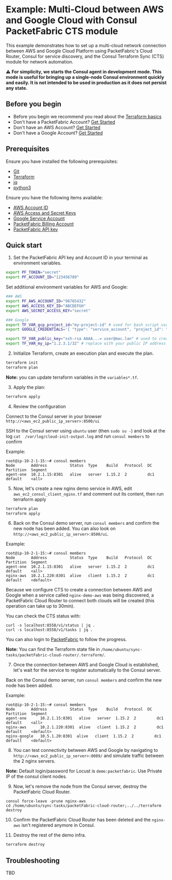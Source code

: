 # Example: Multi-Cloud between AWS and Google Cloud with Consul PacketFabric CTS module

This example demonstrates how to set up a multi-cloud network connection between AWS and Google Cloud Platform using PacketFabric's Cloud Router, Consul for service discovery, and the Consul Terraform Sync (CTS) module for network automation.

:warning: **For simplicity, we starts the Consul agent in development mode. This mode is useful for bringing up a single-node Consul environment quickly and easily. It is not intended to be used in production as it does not persist any state.**

## Before you begin

- Before you begin we recommend you read about the [Terraform basics](https://www.terraform.io/intro)
- Don't have a PacketFabric Account? [Get Started](https://docs.packetfabric.com/intro/)
- Don't have an AWS Account? [Get Started](https://aws.amazon.com/free/)
- Don't have a Google Account? [Get Started](https://cloud.google.com/free)

## Prerequisites

Ensure you have installed the following prerequisites:

- [Git](https://git-scm.com/downloads)
- [Terraform](https://learn.hashicorp.com/tutorials/terraform/install-cli)
- [jq](https://stedolan.github.io/jq/download/)
- [python3](https://www.python.org/downloads/)

Ensure you have the following items available:

- [AWS Account ID](https://docs.aws.amazon.com/IAM/latest/UserGuide/console_account-alias.html)
- [AWS Access and Secret Keys](https://docs.aws.amazon.com/general/latest/gr/aws-security-credentials.html)
- [Google Service Account](https://cloud.google.com/compute/docs/access/create-enable-service-accounts-for-instances)
- [PacketFabric Billing Account](https://docs.packetfabric.com/api/examples/account_uuid/)
- [PacketFabric API key](https://docs.packetfabric.com/admin/my_account/keys/)

## Quick start

1. Set the PacketFabric API key and Account ID in your terminal as environment variables.

```sh
export PF_TOKEN="secret"
export PF_ACCOUNT_ID="123456789"
```

Set additional environment variables for AWS and Google:

```sh
### AWS
export PF_AWS_ACCOUNT_ID="98765432"
export AWS_ACCESS_KEY_ID="ABCDEFGH"
export AWS_SECRET_ACCESS_KEY="secret"

### Google
export TF_VAR_gcp_project_id="my-project-id" # used for bash script used with gcloud module
export GOOGLE_CREDENTIALS='{ "type": "service_account", "project_id": "demo-setting-1234", "private_key_id": "1234", "private_key": "-----BEGIN PRIVATE KEY-----\nsecret\n-----END PRIVATE KEY-----\n", "client_email": "demoapi@demo-setting-1234.iam.gserviceaccount.com", "client_id": "102640829015169383380", "auth_uri": "https://accounts.google.com/o/oauth2/auth", "token_uri": "https://oauth2.googleapis.com/token", "auth_provider_x509_cert_url": "https://www.googleapis.com/oauth2/v1/certs", "client_x509_cert_url": "https://www.googleapis.com/robot/v1/metadata/x509/demoapi%40demo-setting-1234.iam.gserviceaccount.com" }'

export TF_VAR_public_key="ssh-rsa AAAA...= user@mac.lan" # used to create to access to the demo instances in AWS/Google
export TF_VAR_my_ip="1.2.3.1/32" # replace with your public IP address (used in AWS/Google security groups)
```

2. Initialize Terraform, create an execution plan and execute the plan.

```sh
terraform init
terraform plan
```

**Note:** you can update terraform variables in the ``variables*.tf``.

3. Apply the plan:

```sh
terraform apply
```

4. Review the configuration

Connect to the Consul server in your browser `http://<aws_ec2_public_ip_server>:8500/ui`

SSH to the Consul server using `ubuntu` user (then `sudo su -`) and look at the log `cat  /var/log/cloud-init-output.log` and run `consul members` to confirm

Example:
```
root@ip-10-2-1-15:~# consul members
Node       Address          Status  Type    Build   Protocol  DC   Partition  Segment
agent-one  10.2.1.15:8301   alive   server  1.15.2  2         dc1  default    <all>
```

5. Now, let's create a new nginx demo service in AWS, edit `aws_ec2_consul_client_nginx.tf` and comment out its content, then run terraform apply

```sh
terraform plan
terraform apply
```

6. Back on the Consul demo server, run `consul members` and confirm the new node has been added. You can also look on `http://<aws_ec2_public_ip_server>:8500/ui`.

Example:
```
root@ip-10-2-1-15:~# consul members
Node       Address          Status  Type    Build   Protocol  DC   Partition  Segment
agent-one  10.2.1.15:8301   alive   server  1.15.2  2         dc1  default    <all>
nginx-aws  10.2.1.220:8301  alive   client  1.15.2  2         dc1  default    <default>
```

Because we configure CTS to create a connection between AWS and Google when a service called `nginx-demo-aws` was being discovered, a PacketFabric Cloud Router to connect both clouds will be created (this operation can take up to 30min).

You can check the CTS status with:
```
curl -s localhost:8558/v1/status | jq .
curl -s localhost:8558/v1/tasks | jq .
```

You can also login to [PacketFabric](https://portal.packetfabric.com/) to follow the progress.

**Note:** You can find the Terraform state file in `/home/ubuntu/sync-tasks/packetFabric-cloud-router/.terraform/`.

7. Once the connection between AWS and Google Cloud is established, let's wait for the service to register automatically to the Consul server.

Back on the Consul demo server, run `consul members` and confirm the new node has been added. 

Example:
```
root@ip-10-2-1-15:~# consul members
Node       Address          Status  Type    Build   Protocol  DC   Partition  Segment
agent-one      10.2.1.15:8301   alive   server  1.15.2  2         dc1  default    <all>
nginx-aws      10.2.1.220:8301  alive   client  1.15.2  2         dc1  default    <default>
nginx-google   10.5.1.20:8301  alive   client  1.15.2  2         dc1  default    <default>
```

8. You can test connectivity between AWS and Google by navigating to `http://<aws_ec2_public_ip_server>:8089/` and simulate traffic between the 2 nginx servers.

**Note:** Default login/password for Locust is ``demo:packetfabric``. Use Private IP of the consul client nodes.

9. Now, let's remove the node from the Consul server, destroy the PacketFabric Cloud Router.

```
consul force-leave -prune nginx-aws
cd /home/ubuntu/sync-tasks/packetFabric-cloud-router;../../terraform destroy
```

10. Confirm the PacketFabric Cloud Router has been deleted and the `nginx-aws` isn't registered anymore in Consul.

11. Destroy the rest of the demo infra.

```sh
terraform destroy
```

## Troubleshooting

TBD